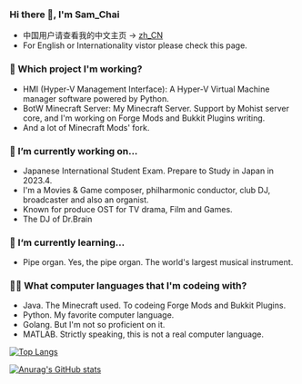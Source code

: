 ### Hi there 👋, I'm Sam_Chai
- 中国用户请查看我的中文主页 -> [zh_CN](https://github.com/Sam-Chai/Sam-Chai/blob/main/README_zh_CN)
- For English or Internationality vistor please check this page.
### 🎨 Which project I'm working?
- HMI (Hyper-V Management Interface): A Hyper-V Virtual Machine manager software powered by Python.
- BotW Minecraft Server: My Minecraft Server. Support by Mohist server core, and I'm working on Forge Mods and Bukkit Plugins writing.
- And a lot of Minecraft Mods' fork.

### 🔭 I’m currently working on...
- Japanese International Student Exam. Prepare to Study in Japan in 2023.4.
- I'm a Movies & Game composer, philharmonic conductor, club DJ, broadcaster and also an organist.
- Known for produce OST for TV drama, Film and Games.
- The DJ of Dr.Brain

### 🎹 I‘m currently learning...
- Pipe organ. Yes, the pipe organ. The world's largest musical instrument.

### 👨‍💻 What computer languages that I'm codeing with?
- Java. The Minecraft used. To codeing Forge Mods and Bukkit Plugins.
- Python. My favorite computer language.
- Golang. But I'm not so proficient on it.
- MATLAB. Strictly speaking, this is not a real computer language.


[![Top Langs](https://github-readme-stats.vercel.app/api/top-langs/?username=Sam-Chai&layout=compact&theme=dark&show_icons=true)](https://github.com/anuraghazra/github-readme-stats) 

[![Anurag's GitHub stats](https://github-readme-stats.vercel.app/api?username=Sam-Chai&theme=dark&show_icons=true)](https://github.com/anuraghazra/github-readme-stats) 
<!--
**Sam-Chai/Sam-Chai** is a ✨ _special_ ✨ repository because its `README.md` (this file) appears on your GitHub profile.

Here are some ideas to get you started:

- 🔭 I’m currently working on ...
- 🌱 I’m currently learning ...
- 👯 I’m looking to collaborate on ...
- 🤔 I’m looking for help with ...
- 💬 Ask me about ...
- 📫 How to reach me: ...
- 😄 Pronouns: ...
- ⚡ Fun fact: ...
-->
